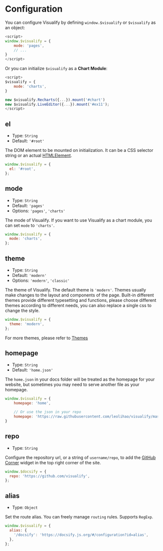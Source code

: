 # Configuration

You can configure Visualify by defining `window.$visualify` or `$visualify` as
an object:

```js
<script>
window.$visualify = {
    mode: 'pages',
    // ...
}
</script>
```

Or you can initialize `$visualify` as a **Chart Module**:

```js
<script>
$visualify = {
    mode: 'charts',
}

new $visualify.Recharts({...}).mount('#chart')
new $visualify.LiveEditor({...}).mount('#ex11');
</script>
```

## el

-   Type: `String`
-   Default: `'#root'`

The DOM element to be mounted on initialization. It can be a CSS selector string
or an actual
[HTMLElement](https://developer.mozilla.org/en-US/docs/Web/API/HTMLElement).

```js
window.$visualify = {
  el: '#root',
};
```

## mode

-   Type: `String`
-   Default: `'pages'`
-   Options: `'pages'`, `'charts'`

The mode of Visualify. If you want to use Visualify as a chart module, you can
set `mode` to `'charts'`.

```js
window.$visualify = {
  mode: 'charts',
};
```

## theme

-   Type: `String`
-   Default: `'modern'`
-   Options: `'modern'`, `'classic'`

The theme of Visualify. The default theme is `'modern'`. Themes usually make
changes to the layout and components of the page. Built-in different themes
provide different typesetting and functions, please choose different themes
according to different needs, you can also replace a single css to change the
style.

```js
window.$visualify = {
  theme: 'modern',
};
```

For more themes, please refer to [Themes](themes.md)

## homepage

-   Type: `String`
-   Default: `'home.json'`

The `home.json` in your docs folder will be treated as the homepage for your
website, but sometimes you may need to serve another file as your homepage.

```js
window.$visualify = {
    homepage: 'home',

    // Or use the json in your repo
    homepage: 'https://raw.githubusercontent.com/leolihao/visualify/master/docs/home.json',
}
```

## repo

-   Type: `String`

Configure the repository url, or a string of `username/repo`, to add the
[GitHub Corner](http://tholman.com/github-corners/) widget in the top right
corner of the site.

```js
window.$docsify = {
  repo: 'https://github.com/visualify',
};
```

## alias

-   Type: `Object`

Set the route alias. You can freely manage `routing` rules. Supports `RegExp`.

```js
window.$visualify = {
  alias: {
    '/docsify': 'https://docsify.js.org/#/configuration?id=alias',
  },
};
```
